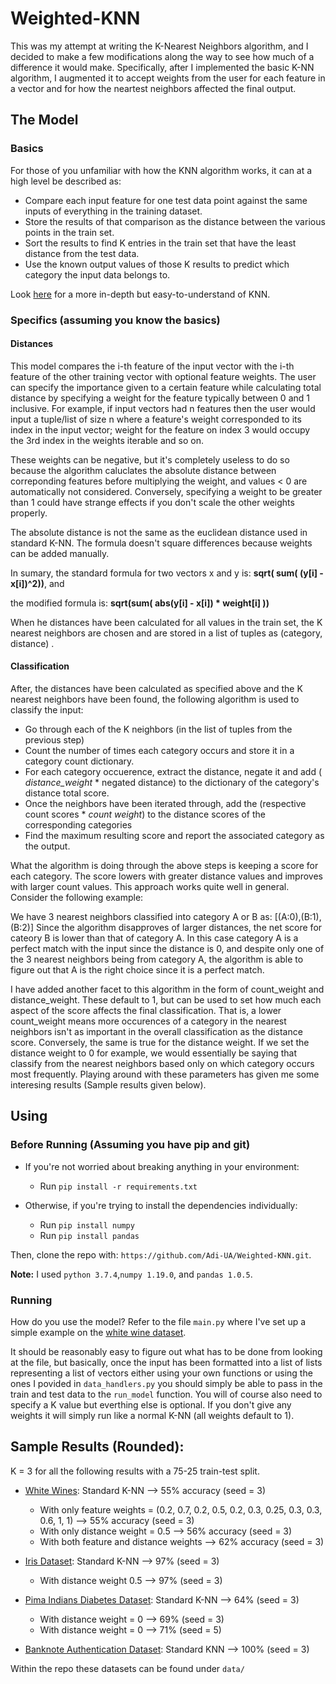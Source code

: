 # Weighted-KNN

This was my attempt at writing the K-Nearest Neighbors algorithm, and I decided to make a few modifications along the way to see how much of a difference it would make. Specifically, after I implemented the basic K-NN algorithm, I augmented it to accept weights from the user for each feature in a vector and for how the neartest neighbors affected the final output.

## The Model

### Basics 

For those of you unfamiliar with how the KNN algorithm works, it can at a high level be described as:
* Compare each input feature for one test data point against the same inputs of everything in the training dataset.
* Store the results of that comparison as the distance between the various points in the train set.
* Sort the results to find K entries in the train set that have the least distance from the test data.
* Use the known output values of those K results to predict which category the input data belongs to.

Look [here](https://en.wikipedia.org/wiki/K-nearest_neighbors_algorithm) for a more in-depth but easy-to-understand of KNN.

### Specifics (assuming you know the basics)

#### Distances
This model compares the i-th feature of the input vector with the i-th feature of the other training vector with optional feature weights. The user can specify the importance given to a certain feature while calculating total distance by specifying a weight for the feature typically between 0 and 1 inclusive. For example, if input vectors had n features then the user would input a tuple/list of size n where a feature's weight corresponded to its index in the input vector; weight for the feature on index 3 would occupy the 3rd index in the weights iterable and so on.

These weights can be negative, but it's completely useless to do so because the algorithm caluclates the absolute distance between correponding features before multiplying the weight, and values < 0 are automatically not considered. Conversely, specifying a weight to be greater than 1 could have strange effects if you don't scale the other weights properly.

The absolute distance is not the same as the euclidean distance used in standard K-NN. The formula doesn't square differences because weights can be added manually.

In sumary, the standard formula for two vectors x and y is: **sqrt( sum( (y[i] - x[i])^2))**, and
 
the modified formula is: **sqrt(sum( abs(y[i] - x[i]) * weight[i] ))**

When he distances have been calculated for all values in the train set, the K nearest neighbors are chosen and are stored in a list of tuples as (category, distance)
.
#### Classification

After, the distances have been calculated as specified above and the K nearest neighbors have been found, the following algorithm is used to classify the input: 

* Go through each of the K neighbors (in the list of tuples from the previous step)
* Count the number of times each category occurs and store it in a category count dictionary.
* For each category occuerence, extract the distance, negate it and add ( _distance_weight_ * negated distance) to the dictionary of the category's distance total score. 
* Once the neighbors have been iterated through, add the (respective count scores * _count weight_) to the distance scores of the corresponding categories
* Find the maximum resulting score and report the associated category as the output.

What the algorithm is doing through the above steps is keeping a score for each category. The score lowers with greater distance values and improves with larger count values. This approach works quite well in general. Consider the following example:

We have 3 nearest neighbors classified into category A or B as: [(A:0),(B:1),(B:2)]
Since the algorithm disapproves of larger distances, the net score for cateory B is lower than that of category A. In this case category A is a perfect match with the input since the distance is 0, and despite only one of the 3 nearest neighbors being from category A, the algorithm is able to figure out that A is the right choice since it is a perfect match.

I have added another facet to this algorithm in the form of count_weight and distance_weight. These default to 1, but can be used to set how much each aspect of the score affects the final classification. That is, a lower count_weight means more occurences of a category in the nearest neighbors isn't as important in the overall classification as the distance score. Conversely, the same is true for the distance weight. If we set the distance weight to 0 for example, we would essentially be saying that classify from the nearest neighbors based only on which category occurs most frequently. Playing around with these parameters has given me some interesing results (Sample results given below).


## Using

### Before Running (Assuming you have pip and git)

* If you're not worried about breaking anything in your environment:
    
    * Run `pip install -r requirements.txt`

* Otherwise, if you're trying to install the dependencies individually:
    * Run `pip install numpy`
    * Run `pip install pandas`
    
Then, clone the repo with: `https://github.com/Adi-UA/Weighted-KNN.git`.

**Note:** I used `python 3.7.4`,`numpy 1.19.0`, and `pandas 1.0.5`.

### Running

How do you use the model? Refer to the file `main.py` where I've set up a simple example on the [white wine dataset](https://archive.ics.uci.edu/ml/datasets/wine+quality).

It should be reasonably easy to figure out what has to be done from looking at the file, but basically, once the input has been formatted into a list of lists representing a list of vectors either using your own functions or using the ones I
povided in `data_handlers.py` you should simply be able to pass in the train and test data to the `run_model` function. You will of course also need to specify a K value but everthing else is optional. If you don't give any weights it will simply run like a normal K-NN (all weights default to 1).

## Sample Results (Rounded):
K = 3 for all the following results with a 75-25 train-test split.

* [White Wines](https://archive.ics.uci.edu/ml/datasets/wine+quality): Standard K-NN --> 55% accuracy (seed = 3)
  * With only feature weights = (0.2, 0.7, 0.2, 0.5, 0.2, 0.3, 0.25, 0.3, 0.3, 0.6, 1, 1) --> 55% accuracy (seed = 3)
  * With only distance weight = 0.5 --> 56% accuracy (seed = 3)
  * With both feature and distance weights --> 62% accuracy (seed = 3)

* [Iris Dataset](https://archive.ics.uci.edu/ml/datasets/iris): Standard K-NN --> 97% (seed = 3)
  * With distance weight 0.5 --> 97% (seed = 3)
                
* [Pima Indians Diabetes Dataset](https://www.kaggle.com/uciml/pima-indians-diabetes-database): Standard K-NN --> 64% (seed = 3)
  * With distance weight = 0 --> 69% (seed = 3)
  * With distance weight = 0 --> 71% (seed = 5)
* [Banknote Authentication Dataset](https://archive.ics.uci.edu/ml/datasets/banknote+authentication): Standard KNN --> 100% (seed = 3)

Within the repo these datasets can be found under `data/`
